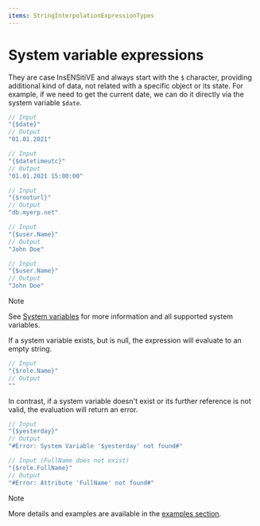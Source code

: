 ```yaml
---
items: StringInterpolationExpressionTypes
---
```


# System variable expressions

They are case InsENSitiVE and always start with the `$` character, providing additional kind of data, not related with a specific object or its state. For example, if we need to get the current date, we can do it directly via the system variable `$date`.

```cs
// Input
"{$date}" 
// Output
"01.01.2021"

// Input
"{$datetimeutc}"
// Output
"01.01.2021 15:00:00"

// Input
"{$rooturl}" 
// Output
"db.myerp.net"

// Input
"{$user.Name}"
// Output
"John Doe"

// Input
"{$user.Name}"
// Output
"John Doe"
```

> [!NOTE]
> See [System variables](../system-variables.md) for more information and all supported system variables.


If a system variable exists, but is null, the expression will evaluate to an empty string.
```cs
// Input 
"{$role.Name}"
// Output
""
```

In contrast, if a system variable doesn't exist or its further reference is not valid, the evaluation will return an error.
```cs
// Input 
"{$yesterday}"
// Output
"#Error: System Variable '$yesterday' not found#"

// Input (FullName does not exist)
"{$role.FullName}"
// Output
"#Error: Attribute 'FullName' not found#"
```

> [!NOTE]
> More details and examples are available in the [examples section](../examples/system-variable.md).